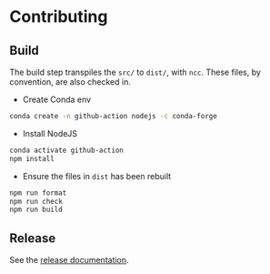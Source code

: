 # Contributing

## Build

The build step transpiles the `src/` to `dist/`, with `ncc`. These files, by
convention, are also checked in.

- Create Conda env

```bash
conda create -n github-action nodejs -c conda-forge
```

- Install NodeJS

```bash
conda activate github-action
npm install
```

- Ensure the files in `dist` has been rebuilt

```bash
npm run format
npm run check
npm run build
```

## Release

See the [release documentation](./RELEASE.md).
